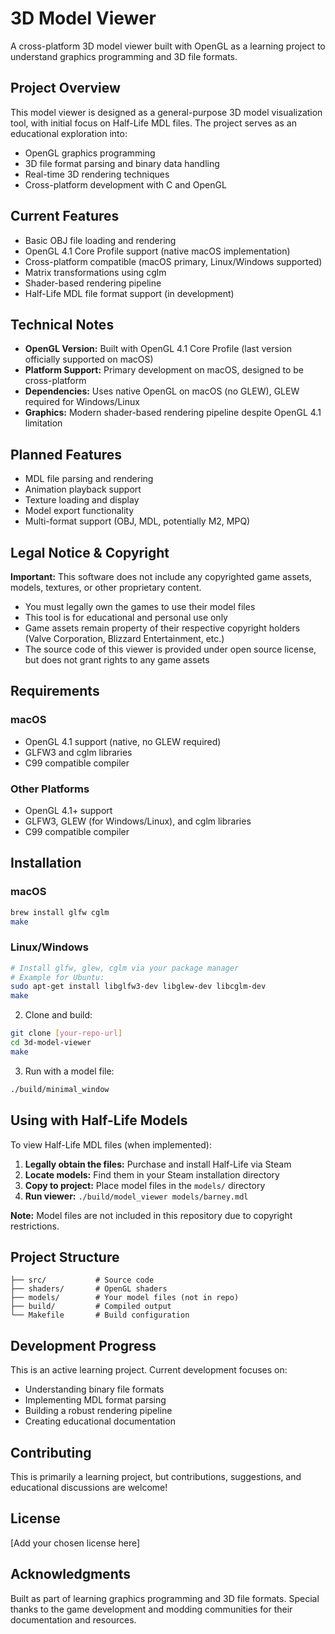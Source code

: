 # 3D Model Viewer

A cross-platform 3D model viewer built with OpenGL as a learning project to understand graphics programming and 3D file formats.

## Project Overview

This model viewer is designed as a general-purpose 3D model visualization tool, with initial focus on Half-Life MDL files. The project serves as an educational exploration into:

- OpenGL graphics programming
- 3D file format parsing and binary data handling
- Real-time 3D rendering techniques
- Cross-platform development with C and OpenGL

## Current Features

- Basic OBJ file loading and rendering
- OpenGL 4.1 Core Profile support (native macOS implementation)
- Cross-platform compatible (macOS primary, Linux/Windows supported)
- Matrix transformations using cglm
- Shader-based rendering pipeline
- Half-Life MDL file format support (in development)

## Technical Notes

- **OpenGL Version:** Built with OpenGL 4.1 Core Profile (last version officially supported on macOS)
- **Platform Support:** Primary development on macOS, designed to be cross-platform
- **Dependencies:** Uses native OpenGL on macOS (no GLEW), GLEW required for Windows/Linux
- **Graphics:** Modern shader-based rendering pipeline despite OpenGL 4.1 limitation

## Planned Features

- MDL file parsing and rendering
- Animation playback support
- Texture loading and display
- Model export functionality
- Multi-format support (OBJ, MDL, potentially M2, MPQ)

## Legal Notice & Copyright

**Important:** This software does not include any copyrighted game assets, models, textures, or other proprietary content. 

- You must legally own the games to use their model files
- This tool is for educational and personal use only
- Game assets remain property of their respective copyright holders (Valve Corporation, Blizzard Entertainment, etc.)
- The source code of this viewer is provided under open source license, but does not grant rights to any game assets

## Requirements

### macOS
- OpenGL 4.1 support (native, no GLEW required)
- GLFW3 and cglm libraries
- C99 compatible compiler

### Other Platforms
- OpenGL 4.1+ support
- GLFW3, GLEW (for Windows/Linux), and cglm libraries
- C99 compatible compiler

## Installation

### macOS
```bash
brew install glfw cglm
make
```

### Linux/Windows
```bash
# Install glfw, glew, cglm via your package manager
# Example for Ubuntu:
sudo apt-get install libglfw3-dev libglew-dev libcglm-dev
make
```

2. Clone and build:
```bash
git clone [your-repo-url]
cd 3d-model-viewer
make
```

3. Run with a model file:
```bash
./build/minimal_window
```

## Using with Half-Life Models

To view Half-Life MDL files (when implemented):

1. **Legally obtain the files:** Purchase and install Half-Life via Steam
2. **Locate models:** Find them in your Steam installation directory
3. **Copy to project:** Place model files in the `models/` directory
4. **Run viewer:** `./build/model_viewer models/barney.mdl`

**Note:** Model files are not included in this repository due to copyright restrictions.

## Project Structure

```
├── src/           # Source code
├── shaders/       # OpenGL shaders
├── models/        # Your model files (not in repo)
├── build/         # Compiled output
└── Makefile       # Build configuration
```

## Development Progress

This is an active learning project. Current development focuses on:
- Understanding binary file formats
- Implementing MDL format parsing
- Building a robust rendering pipeline
- Creating educational documentation

## Contributing

This is primarily a learning project, but contributions, suggestions, and educational discussions are welcome!

## License

[Add your chosen license here]

## Acknowledgments

Built as part of learning graphics programming and 3D file formats. Special thanks to the game development and modding communities for their documentation and resources.
